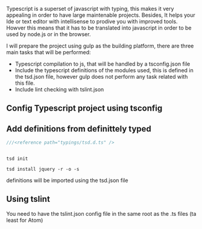 
Typescript is a superset of javascript with typing, this makes it very appealing in order to have large maintenable projects. Besides, It helps your Ide or text editor with intellisense to prodive you with improved tools. Howver this means that it has to be translated into javascript in order to be used by node.js or in the browser.

I will prepare the project using gulp as the building platform, there are three main tasks that will be performed:

- Typescript compilation to js, that will be handled by a tsconfig.json file
- Include the typescript definitions of the modules used, this is defined in the tsd.json file, however gulp does not perform any task related with this file.
- Include lint checking with tslint.json

## Config Typescript project using tsconfig


## Add definitions from definittely typed

``` javascript
///<reference path="typings/tsd.d.ts" />
```



```

tsd init

```


```
tsd install jquery -r -o -s
```


definitions will be imported using the tsd.json file


## Using tslint

You need to have the tslint.json config file in the same root as the .ts files (ta least for Atom)
